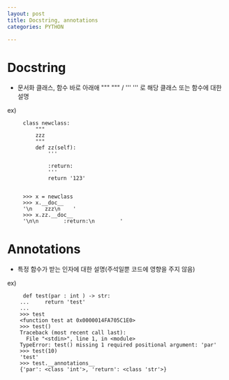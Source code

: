 ```yaml
---
layout: post
title: Docstring, annotations
categories: PYTHON

---
```


# Docstring

* 문서화 클래스, 함수 바로 아래애 """ """ / ''' ''' 로 해당 클래스 또는 함수에 대한 설명

ex)


         class newclass:
             """
             zzz
             """
             def zz(self):
                 '''

                 :return:
                 '''
                 return '123'


         >>> x = newclass
         >>> x.__doc__
         '\n    zzz\n    '
         >>> x.zz.__doc__
         '\n\n        :return:\n        '



# Annotations

* 특정 함수가 받는 인자에 대한 설명(주석일뿐 코드에 영향을 주지 않음) 

ex)

         def test(par : int ) -> str:
        ...     return 'test'
        ...
        >>> test
        <function test at 0x0000014FA705C1E0>
        >>> test()
        Traceback (most recent call last):
          File "<stdin>", line 1, in <module>
        TypeError: test() missing 1 required positional argument: 'par'
        >>> test(10)
        'test'
        >>> test.__annotations__
        {'par': <class 'int'>, 'return': <class 'str'>}

        




